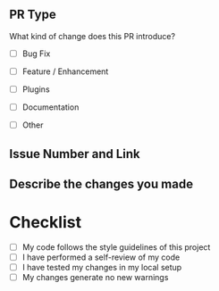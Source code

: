 ## PR Type

What kind of change does this PR introduce?


- [ ] Bug Fix
- [ ] Feature / Enhancement
- [ ] Plugins
- [ ] Documentation
- [ ] Other


## Issue Number and Link



## Describe the changes you made 




# Checklist

- [ ] My code follows the style guidelines of this project
- [ ] I have performed a self-review of my code
- [ ] I have tested my changes in my local setup
- [ ] My changes generate no new warnings
